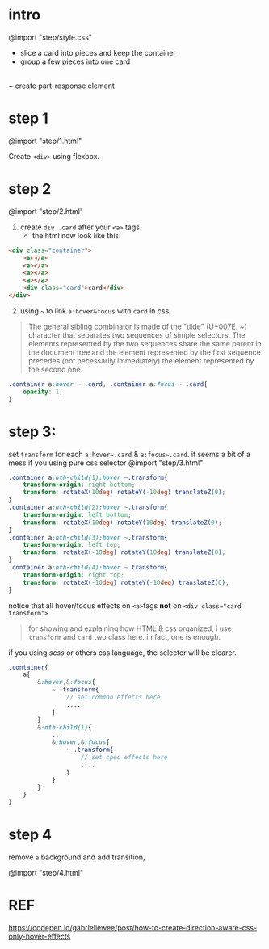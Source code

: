 # intro
@import "step/style.css"
+ slice a card into pieces and keep the container
+ group a few pieces into one card
<br>
+ create part-response element

# step 1
@import "step/1.html"

Create `<div>` using flexbox.

# step 2
@import "step/2.html"

1. create `div .card` after your `<a>` tags.
    + the html now look like this:
```html
<div class="container">
    <a></a>
    <a></a>
    <a></a>
    <a></a>
    <div class="card">card</div>
</div>
```

2. using `~` to link `a:hover&focus` with `card` in css.
> The general sibling combinator is made of the "tilde" (U+007E, ~) character that separates two sequences of simple selectors. The elements represented by the two sequences share the same parent in the document tree and the element represented by the first sequence precedes (not necessarily immediately) the element represented by the second one.
```css
.container a:hover ~ .card, .container a:focus ~ .card{
    opacity: 1;
}
```
# step 3:
set `transform` for each `a:hover~.card` & `a:focus~.card`.
    it seems a bit of a mess if you using pure css selector
@import "step/3.html"
```css
.container a:nth-child(1):hover ~.transform{
    transform-origin: right bottom;
    transform: rotateX(10deg) rotateY(-10deg) translateZ(0);
}
.container a:nth-child(2):hover ~.transform{
    transform-origin: left bottom;
    transform: rotateX(10deg) rotateY(10deg) translateZ(0);
}
.container a:nth-child(3):hover ~.transform{
    transform-origin: left top;
    transform: rotateX(-10deg) rotateY(10deg) translateZ(0);
}
.container a:nth-child(4):hover ~.transform{
    transform-origin: right top;
    transform: rotateX(-10deg) rotateY(-10deg) translateZ(0);
}
```
notice that all hover/focus effects on `<a>`tags **not** on `<div class="card transform">`
> for showing and explaining how HTML & css organized, i use `transform` and `card` two class here. in fact, one is enough.

if you using *scss* or others css language, the selector will be clearer.
```scss
.container{
    a{
        &:hover,&:focus{
            ~ .transform{
                // set common effects here
                ....
            }
        }
        &:nth-child(1){
            ...
            &:hover,&:focus{
                ~ .transform{
                    // set spec effects here
                    ....
                }
            }
        }
    }
}
```
# step 4
remove `a` background and add transition,

@import "step/4.html"

# REF
https://codepen.io/gabriellewee/post/how-to-create-direction-aware-css-only-hover-effects
